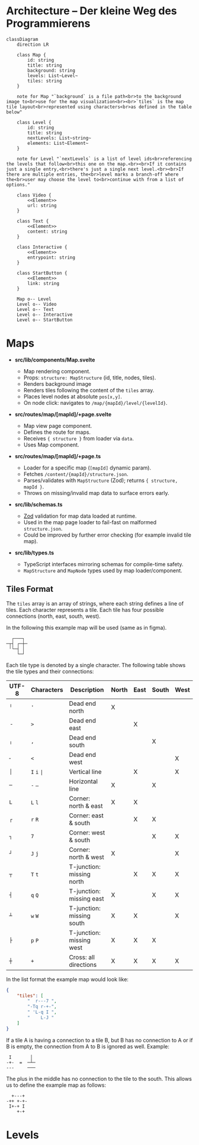 # Architecture – Der kleine Weg des Programmierens

```mermaid
classDiagram
    direction LR
    
    class Map {
        id: string
        title: string
        background: string
        levels: List~Level~
        tiles: string
    }
    
    note for Map "`background` is a file path<br>to the background image to<br>use for the map visualization<br><br>`tiles` is the map tile layout<br>represented using characters<br>as defined in the table below"

    class Level {
        id: string
        title: string
        nextLevels: List~string~
        elements: List~Element~
    }
    
    note for Level "`nextLevels` is a list of level ids<br>referencing the levels that follow<br>this one on the map.<br><br>If it contains just a single entry,<br>there's just a single next level.<br><br>If there are multiple entries, the<br>level marks a branch-off where the<br>user may choose the level to<br>continue with from a list of options."

    class Video {
        <<Element>>
        url: string
    }

    class Text {
        <<Element>>
        content: string
    }

    class Interactive {
        <<Element>>
        entrypoint: string
    }
    
    class StartButton {
        <<Element>>
        link: string
    }

    Map o-- Level
    Level o-- Video
    Level o-- Text
    Level o-- Interactive
    Level o-- StartButton
```

# Maps
* **src/lib/components/Map.svelte**
    * Map rendering component.
    * Props: `structure: MapStructure` (id, title, nodes, tiles).
    * Renders background image
    * Renders tiles following the content of the `tiles` array.
    * Places level nodes at absolute `pos[x,y]`.
    * On node click: navigates to `/map/{mapId}/level/{levelId}`.

* **src/routes/map/[mapId]/+page.svelte**
    * Map view page component.
    * Defines the route for maps.
    * Receives `{ structure }` from loader via `data`.
    * Uses Map component.

* **src/routes/map/[mapId]/+page.ts**
    * Loader for a specific map (`[mapId]` dynamic param).
    * Fetches `/content/{mapId}/structure.json`.
    * Parses/validates with `MapStructure` (Zod); returns `{ structure, mapId }`.
    * Throws on missing/invalid map data to surface errors early.

* **src/lib/schemas.ts**
    * [Zod](https://zod.dev/) validation for map data loaded at runtime.
    * Used in the map page loader to fail-fast on malformed `structure.json`.
    * Could be improved by further error checking (for example invalid tile map).

* **src/lib/types.ts**
    * TypeScript interfaces mirroring schemas for compile-time safety.
    * `MapStructure` and `MapNode` types used by map loader/component.

## Tiles Format
The `tiles` array is an array of strings, where each string defines a line of tiles.
Each character represents a tile.
Each tile has four possible connections (north, east, south, west).

In the following this example map will be used (same as in figma).
```
  ┌───┐ 
─┬┤ ┌─┼─
 ╵└─┤ │ 
    └─┘ 
```

Each tile type is denoted by a single character.
The following table shows the tile types and their connections:

| UTF-8 | Characters   | Description               | North | East | South | West |
|-------|--------------|---------------------------|-------|------|-------|------|
| `╵`   | `'`          | Dead end north            | X     |      |       |      |
| `╶`   | `>`          | Dead end east             |       | X    |       |      |
| `╷`   | `,`          | Dead end south            |       |      | X     |      |
| `╴`   | `<`          | Dead end west             |       |      |       | X    |
| `│`   | `I` `i` `\|` | Vertical line             |       | X    |       | X    |
| `─`   | `-` `–`      | Horizontal line           | X     |      | X     |      |
| `L`   | `L` `l`      | Corner: north & east      | X     | X    |       |      |
| `┌`   | `r` `R`      | Corner: east & south      |       | X    | X     |      |
| `┐`   | `7`          | Corner: west & south      |       |      | X     | X    |
| `┘`   | `J` `j`      | Corner: north & west      | X     |      |       | X    |
| `┬`   | `T` `t`      | T-junction: missing north |       | X    | X     | X    |
| `┤`   | `q` `Q`      | T-junction: missing east  | X     |      | X     | X    |
| `┴`   | `w` `W`      | T-junction: missing south | X     | X    |       | X    |
| `├`   | `p` `P`      | T-junction: missing west  | X     | X    | X     |      |
| `┼`   | `+`          | Cross: all directions     | X     | X    | X     | X    |

In the list format the example map would look like:
```json
{
    "tiles": [
        "  r---7 ",
        "-Tq r-+-",
        " 'L-q I ",
        "    L-J "
    ]
}
```

If a tile A is having a connection to a tile B, but B has no connection to A or if B is empty, the connection from A to B is ignored as well.
Example:
```
 I       │ 
-+-  =  ─┴─ 
---     ───
```

The plus in the middle has no connection to the tile to the south. This allows us to define the example map as follows:
```
  +---+
-++ +-+-
 I+-+ I
    +-+
```

# Levels
